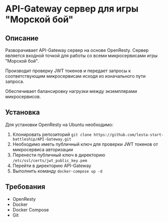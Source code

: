 # API-Gateway сервер для игры "Морской бой"


## Описание

Разворачивает API-Gateway сервер на основе OpenResty. Сервер является входной точкой для работы со всеми микросервисами игры "Морской бой".

Производит проверку JWT токенов и передает запросы к соответствующим микросервисам исходя из изначального пути запроса.

Обеспечивает балансировку нагрузки между экземплярами микросервисов.

## Установка

Для установки OpenResty на Ubuntu необходимо:


1. Клонировать репозиторий `git clone https://github.com/lesta-start-battleship/API-Gateway.git`
2. Необходимо иметь публичный ключ для проверки JWT токенов от микросервиса авторизации
3. Перенести публичный ключ в директорию `/etc/ssl/certs/jwt_public_key.pem`
4. Перейти в директорию API-Gateway
5. Выполнить команду `docker-compose up -d`

## Требования

- OpenResty
- Docker
- Docker Compose
- Git
